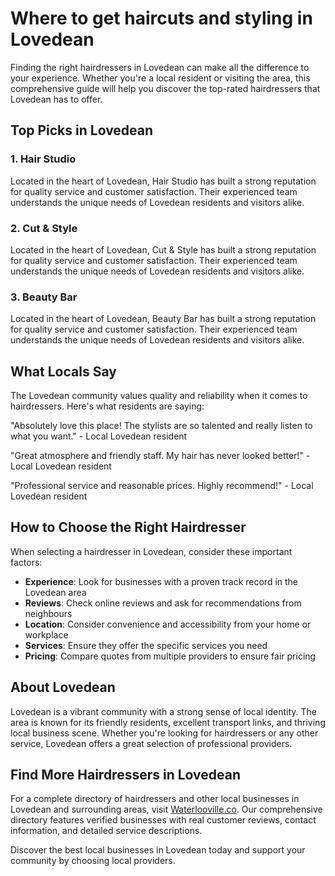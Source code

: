 # Where to get haircuts and styling in Lovedean

Finding the right hairdressers in Lovedean can make all the difference to your experience. Whether you're a local resident or visiting the area, this comprehensive guide will help you discover the top-rated hairdressers that Lovedean has to offer.

## Top Picks in Lovedean

### 1. Hair Studio
Located in the heart of Lovedean, Hair Studio has built a strong reputation for quality service and customer satisfaction. Their experienced team understands the unique needs of Lovedean residents and visitors alike.

### 2. Cut & Style
Located in the heart of Lovedean, Cut & Style has built a strong reputation for quality service and customer satisfaction. Their experienced team understands the unique needs of Lovedean residents and visitors alike.

### 3. Beauty Bar
Located in the heart of Lovedean, Beauty Bar has built a strong reputation for quality service and customer satisfaction. Their experienced team understands the unique needs of Lovedean residents and visitors alike.

## What Locals Say

The Lovedean community values quality and reliability when it comes to hairdressers. Here's what residents are saying:

"Absolutely love this place! The stylists are so talented and really listen to what you want." - Local Lovedean resident

"Great atmosphere and friendly staff. My hair has never looked better!" - Local Lovedean resident

"Professional service and reasonable prices. Highly recommend!" - Local Lovedean resident

## How to Choose the Right Hairdresser

When selecting a hairdresser in Lovedean, consider these important factors:

- **Experience**: Look for businesses with a proven track record in the Lovedean area
- **Reviews**: Check online reviews and ask for recommendations from neighbours
- **Location**: Consider convenience and accessibility from your home or workplace
- **Services**: Ensure they offer the specific services you need
- **Pricing**: Compare quotes from multiple providers to ensure fair pricing

## About Lovedean

Lovedean is a vibrant community with a strong sense of local identity. The area is known for its friendly residents, excellent transport links, and thriving local business scene. Whether you're looking for hairdressers or any other service, Lovedean offers a great selection of professional providers.

## Find More Hairdressers in Lovedean

For a complete directory of hairdressers and other local businesses in Lovedean and surrounding areas, visit [Waterlooville.co](https://waterlooville.co). Our comprehensive directory features verified businesses with real customer reviews, contact information, and detailed service descriptions.

Discover the best local businesses in Lovedean today and support your community by choosing local providers.

